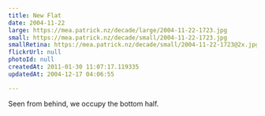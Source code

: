 ```yaml
---
title: New Flat
date: 2004-11-22
large: https://mea.patrick.nz/decade/large/2004-11-22-1723.jpg
small: https://mea.patrick.nz/decade/small/2004-11-22-1723.jpg
smallRetina: https://mea.patrick.nz/decade/small/2004-11-22-1723@2x.jpg
flickrUrl: null
photoId: null
createdAt: 2011-01-30 11:07:17.119335
updatedAt: 2004-12-17 04:06:55

---
```

Seen from behind, we occupy the bottom half.
